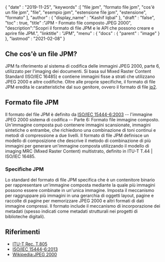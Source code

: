 {
  "date" : "2019-11-25",
  "keywords" :[ "file jpm", "formato file jpm", "cos'è un file jpm", "file", "esempio jpm", "estensione file jpm", "estensione", "formato" ],
  "author" : {
    "display_name" : "Kashif Iqbal"
},
  "draft" : "false",
  "toc" : true,
  "title" :"JPM - Formato file composto JPEG 2000",
  "description":"Scopri il formato di file JPM e le API che possono creare e aprire file JPM.",
  "linktitle" : "JPM",
  "menu" : {
    "docs" : {
      "parent" : "image"
}
},
  "lastmod" : "2021-02-08"
}

## Che cos'è un file JPM?

JPM fa riferimento al sistema di codifica delle immagini JPEG 2000, parte 6, utilizzato per l'imaging dei documenti. Si basa sul Mixed Raster Content Standard (ISO/IEC 16485) e contiene immagini fisse a strati che utilizzano JPEG 2000 e altre codifiche. Oltre alle proprie specifiche, il formato di file JPM eredita le caratteristiche dal suo genitore, ovvero il formato di file [jp2](/it/image/jp2/).

## Formato file JPM

Il formato del file JPM è definito da [ISO/IEC 15444-6:2003](https://www.iso.org/standard/61124.html) -- l'immagine JPEG 2000 sistema di codifica -- Parte 6: Formato file immagine composto. Un'immagine composta può contenere immagini scansionate, immagini sintetiche o entrambe, che richiedono una combinazione di toni continui e metodi di compressione a due livelli. Il formato di file JPM definisce un modello di composizione che descrive il metodo di combinazione di più immagini per generare un'immagine composta utilizzando il modello di imaging MRC (Mixed Raster Content) multistrato, definito in ITU-T T.44 | ISO/IEC 16485.

### Specifiche JPM
Lo standard del formato di file JPM specifica che è un contenitore binario per rappresentare un'immagine composta mediante la quale più immagini possono essere combinate in un'unica immagine. Imposta il meccanismo per raggruppare più immagini in una gerarchia di oggetti layout, pagine e raccolte di pagine per memorizzare JPEG 2000 e altri formati di dati immagine compressi. Il formato include il meccanismo di incorporazione dei metadati (spesso indicati come metadati strutturali nei progetti di biblioteche digitali).

## Riferimenti

* [ITU-T Rec. T.805](https://www.itu.int/rec/T-REC-T.805/en)
* [ISO/IEC 15444-6:2013](https://www.iso.org/standard/61124.html)
* [Wikipedia:JPEG 2000](https://en.wikipedia.org/wiki/JPEG_2000)

